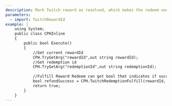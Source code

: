 ```yaml
---
description: Mark Twitch reward as resolved, which makes the redeem non refundable and removes it from reward queue
parameters:
  - import: TwitchRewardId
example: |
    using System;
    public class CPHInline
    {
        public bool Execute()
        {
            //Get current rewardId
            CPH.TryGetArg("rewardId",out string rewardId);
            //Get redemption id
            CPH.TryGetArg("redemptionId",out string redemptionId);
            
            //Fulfill Reward Redeem can get bool that indicates if successful
            bool refundSuccess = CPH.TwitchRedemptionFulfill(rewardId, redemptionId);
            return true;
        }
    }
---
```


